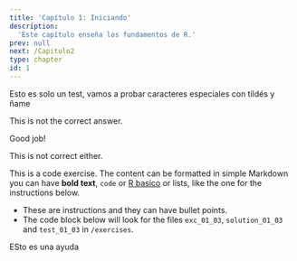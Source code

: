 ```yaml
---
title: 'Capítulo 1: Iniciando'
description:
  'Este capítulo enseña los fundamentos de R.'
prev: null
next: /Capitulo2
type: chapter
id: 1
---
```


<exercise id="1" title="Introducción" type="slides">

<slides source="chapter1_01_introduction">
</slides>

</exercise>

<exercise id="2" title="Empezando">

Esto es solo un test, vamos a probar caracteres especiales con tildés y ñame

<choice>
<opt text="Answer one">

This is not the correct answer.

</opt>

<opt text="Answer two" correct="true">

Good job!

</opt>

<opt text="Answer three">

This is not correct either.

</opt>
</choice>

</exercise>

<exercise id="3" title="Fundamentos de R">

This is a code exercise. The content can be formatted in simple Markdown 
you can have **bold text**, `code` or [R basico](https://rbasico.netlify.app/) or lists, like
the one for the instructions below.

- These are instructions and they can have bullet points.
- The code block below will look for the files `exc_01_03`, `solution_01_03` and
  `test_01_03` in `/exercises`.

<codeblock id="01_03">

ESto es una ayuda

</codeblock>

</exercise>


<exercise id="4" title="Último capítulo">
</exercise>
